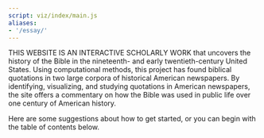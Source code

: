 ```yaml
---
script: viz/index/main.js
aliases:
- '/essay/'
---
```


<p class="lead">
<span style="text-transform:uppercase;">This website is an interactive scholarly work</span> that uncovers the history of the Bible in the nineteenth- and early twentieth-century United States. Using computational methods, this project has found biblical quotations in two large corpora of historical American newspapers. By identifying, visualizing, and studying quotations in American newspapers, the site offers a commentary on how the Bible was used in public life over one century of American history.
</p>

<p>
Here are some suggestions about how to get started, or you can begin with the table of contents below.
</p>
